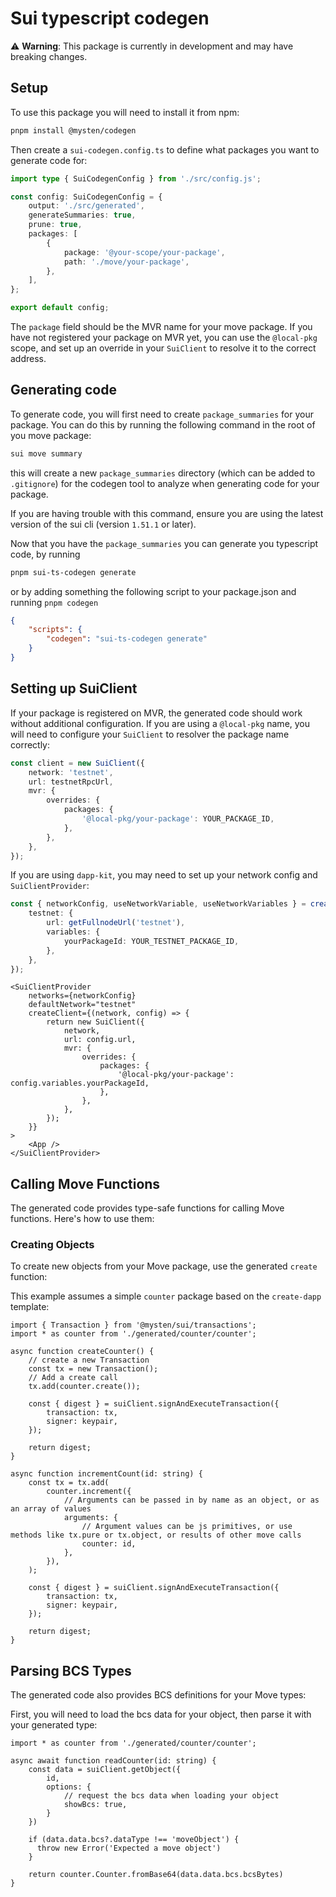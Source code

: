 # Sui typescript codegen

⚠️ **Warning**: This package is currently in development and may have breaking changes.

## Setup

To use this package you will need to install it from npm:

```bash
pnpm install @mysten/codegen
```

Then create a `sui-codegen.config.ts` to define what packages you want to generate code for:

```ts
import type { SuiCodegenConfig } from './src/config.js';

const config: SuiCodegenConfig = {
	output: './src/generated',
	generateSummaries: true,
	prune: true,
	packages: [
		{
			package: '@your-scope/your-package',
			path: './move/your-package',
		},
	],
};

export default config;
```

The `package` field should be the MVR name for your move package. If you have not registered your
package on MVR yet, you can use the `@local-pkg` scope, and set up an override in your `SuiClient`
to resolve it to the correct address.

## Generating code

To generate code, you will first need to create `package_summaries` for your package. You can do
this by running the following command in the root of you move package:

```bash
sui move summary
```

this will create a new `package_summaries` directory (which can be added to `.gitignore`) for the
codegen tool to analyze when generating code for your package.

If you are having trouble with this command, ensure you are using the latest version of the sui cli
(version `1.51.1` or later).

Now that you have the `package_summaries` you can generate you typescript code, by running

```bash
pnpm sui-ts-codegen generate
```

or by adding something the following script to your package.json and running `pnpm codegen`

```json
{
	"scripts": {
		"codegen": "sui-ts-codegen generate"
	}
}
```

## Setting up SuiClient

If your package is registered on MVR, the generated code should work without additional
configuration. If you are using a `@local-pkg` name, you will need to configure your `SuiClient` to
resolver the package name correctly:

```ts
const client = new SuiClient({
	network: 'testnet',
	url: testnetRpcUrl,
	mvr: {
		overrides: {
			packages: {
				'@local-pkg/your-package': YOUR_PACKAGE_ID,
			},
		},
	},
});
```

If you are using `dapp-kit`, you may need to set up your network config and `SuiClientProvider`:

```ts
const { networkConfig, useNetworkVariable, useNetworkVariables } = createNetworkConfig({
	testnet: {
		url: getFullnodeUrl('testnet'),
		variables: {
			yourPackageId: YOUR_TESTNET_PACKAGE_ID,
		},
	},
});
```

```tsx
<SuiClientProvider
	networks={networkConfig}
	defaultNetwork="testnet"
	createClient={(network, config) => {
		return new SuiClient({
			network,
			url: config.url,
			mvr: {
				overrides: {
					packages: {
						'@local-pkg/your-package': config.variables.yourPackageId,
					},
				},
			},
		});
	}}
>
	<App />
</SuiClientProvider>
```

## Calling Move Functions

The generated code provides type-safe functions for calling Move functions. Here's how to use them:

### Creating Objects

To create new objects from your Move package, use the generated `create` function:

This example assumes a simple `counter` package based on the `create-dapp` template:

```tsx
import { Transaction } from '@mysten/sui/transactions';
import * as counter from './generated/counter/counter';

async function createCounter() {
	// create a new Transaction
	const tx = new Transaction();
	// Add a create call
	tx.add(counter.create());

	const { digest } = suiClient.signAndExecuteTransaction({
		transaction: tx,
		signer: keypair,
	});

	return digest;
}

async function incrementCount(id: string) {
	const tx = tx.add(
		counter.increment({
			// Arguments can be passed in by name as an object, or as an array of values
			arguments: {
				// Argument values can be js primitives, or use methods like tx.pure or tx.object, or results of other move calls
				counter: id,
			},
		}),
	);

	const { digest } = suiClient.signAndExecuteTransaction({
		transaction: tx,
		signer: keypair,
	});

	return digest;
}
```

## Parsing BCS Types

The generated code also provides BCS definitions for your Move types:

First, you will need to load the bcs data for your object, then parse it with your generated type:

```tsx
import * as counter from './generated/counter/counter';

async await function readCounter(id: string) {
	const data = suiClient.getObject({
		id,
		options: {
			// request the bcs data when loading your object
			showBcs: true,
		}
	})

	if (data.data.bcs?.dataType !== 'moveObject') {
	  throw new Error('Expected a move object')
	}

	return counter.Counter.fromBase64(data.data.bcs.bcsBytes)
}
```
